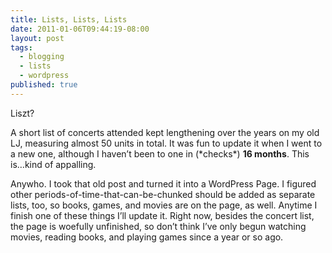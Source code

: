 ```yaml
---
title: Lists, Lists, Lists
date: 2011-01-06T09:44:19-08:00
layout: post
tags:
  - blogging
  - lists
  - wordpress
published: true
---
```

Liszt?

A short list of concerts attended kept lengthening over the years on my old LJ, measuring almost 50 units in total. It was fun to update it when I went to a new one, although I haven&#8217;t been to one in (\*checks\*) **16 months**. This is&#8230;kind of appalling.

Anywho. I took that old post and turned it into a WordPress Page. I figured other periods-of-time-that-can-be-chunked should be added as separate lists, too, so books, games, and movies are on the page, as well. Anytime I finish one of these things I&#8217;ll update it. Right now, besides the concert list, the page is woefully unfinished, so don&#8217;t think I&#8217;ve only begun watching movies, reading books, and playing games since a year or so ago.

<!--more-->

